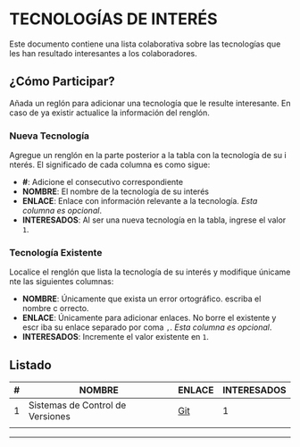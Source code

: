# TECNOLOGÍAS DE INTERÉS
Este documento contiene una lista colaborativa sobre las tecnologías que les
han resultado interesantes a los colaboradores.
## ¿Cómo Participar?
Añada un reglón para adicionar una tecnología que le resulte interesante. En
caso de ya existir actualice la información del renglón.
### Nueva Tecnología
Agregue un renglón en la parte posterior a la tabla con la tecnología de su i
nterés. El significado de cada columna es como sigue:
- **#**: Adicione el consecutivo correspondiente
- **NOMBRE**: El nombre de la tecnología de su interés
- **ENLACE**: Enlace con información relevante a la tecnología. _Esta columna
es opcional_.
- **INTERESADOS**: Al ser una nueva tecnología en la tabla, ingrese el valor
`1`.
### Tecnología Existente
Localice el renglón que lista la tecnología de su interés y modifique únicame
nte las siguientes columnas:
- **NOMBRE**: Únicamente que exista un error ortográfico. escriba el nombre c
orrecto.
- **ENLACE**: Únicamente para adicionar enlaces. No borre el existente y escr
iba su enlace separado por coma `,`. _Esta columna es opcional_.
- **INTERESADOS**: Incremente el valor existente en `1`.
## Listado
|#| NOMBRE | ENLACE | INTERESADOS |
|-|-|-|-|
|1|Sistemas de Control de Versiones|[Git](https://git-scm.com/)|1|
|||||
---
